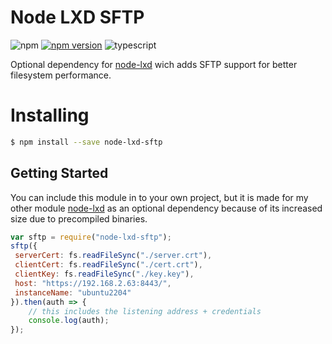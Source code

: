 # Node LXD SFTP
![npm](https://badges.aleen42.com/src/npm.svg) [![npm version](https://badge.fury.io/js/node-lxd-sftp.svg)](https://github.com/Wolfo-Gaming/node-lxd-sftp) ![typescript](https://badges.aleen42.com/src/javascript.svg)

Optional dependency for [node-lxd](https://github.com/Wolfo-Gaming/node-lxd) wich adds SFTP support for better filesystem performance.

# Installing

```bash
$ npm install --save node-lxd-sftp
```

## Getting Started ##

You can include this module in to your own project, but it is made for my other module [node-lxd](https://github.com/Wolfo-Gaming/node-lxd) as an optional dependency because of its increased size due to precompiled binaries.

```js
var sftp = require("node-lxd-sftp");
sftp({
 serverCert: fs.readFileSync("./server.crt"),
 clientCert: fs.readFileSync("./cert.crt"),
 clientKey: fs.readFileSync("./key.key"),
 host: "https://192.168.2.63:8443/",
 instanceName: "ubuntu2204"
}).then(auth => {
    // this includes the listening address + credentials
    console.log(auth);
});
```